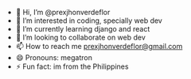 - 👋 Hi, I’m @prexjhonverdeflor
- 👀 I’m interested in coding, specially web dev
- 🌱 I’m currently learning django and react
- 💞️ I’m looking to collaborate on web dev
- 📫 How to reach me prexjhonverdeflor@gmail.com 
- 😄 Pronouns: megatron
- ⚡ Fun fact: im from the Philippines

<!---
prexjhonverdeflor/prexjhonverdeflor is a ✨ special ✨ repository because its `README.md` (this file) appears on your GitHub profile.
You can click the Preview link to take a look at your changes.
--->
